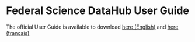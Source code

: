# Federal Science DataHub User Guide

The official User Guide is available to download [here (English)](https://github.com/ssc-sp/datahub-docs/raw/main/UserGuide/Federal%20Science%20Data%20Hub%20User%20Guide.pdf) and [here (francais)](URL) 

